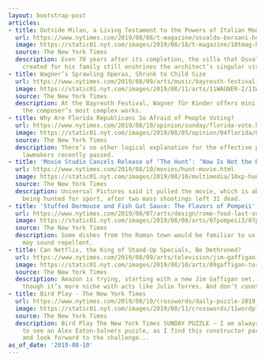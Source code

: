 ```yaml
---
layout: bootstrap-post
articles:
- title: Outside Milan, a Living Testament to the Powers of Italian Modernist Design
  url: https://www.nytimes.com/2019/08/08/t-magazine/osvaldo-borsani-home-varedo.html
  image: https://static01.nyt.com/images/2019/08/18/t-magazine/18tmag-borsani-slide-TAH2/18tmag-borsani-slide-TAH2-facebookJumbo.jpg
  source: The New York Times
  description: Even 70 years after its completion, the villa that Osvaldo Borsani
    created for his family still enshrines the architect’s singular vision.
- title: Wagner’s Sprawling Operas, Shrunk to Child Size
  url: https://www.nytimes.com/2019/08/09/arts/music/bayreuth-festival-wagner-for-children.html
  image: https://static01.nyt.com/images/2019/08/11/arts/11WAGNER-2/11WAGNER-2-facebookJumbo.jpg
  source: The New York Times
  description: At the Bayreuth Festival, Wagner für Kinder offers mini versions of
    the composer’s most complex works.
- title: Why Are Florida Republicans So Afraid of People Voting?
  url: https://www.nytimes.com/2019/08/10/opinion/sunday/florida-vote.html
  image: https://static01.nyt.com/images/2019/08/05/opinion/04florida/09leonhardt-newsletter-facebookJumbo.jpg
  source: The New York Times
  description: There’s no other logical explanation for the effective poll tax that
    lawmakers recently passed.
- title: 'Movie Studio Cancels Release of ‘The Hunt’: ‘Now Is Not the Right Time’'
  url: https://www.nytimes.com/2019/08/10/movies/hunt-movie.html
  image: https://static01.nyt.com/images/2019/08/10/multimedia/10xp-hunt/10xp-hunt-facebookJumbo.jpg
  source: The New York Times
  description: Universal Pictures said it pulled the movie, which is about people
    being hunted for sport, after two mass shootings left 31 dead.
- title: 'Stuffed Dormouse and Fish Gut Sauce: The Flavors of Pompeii'
  url: https://www.nytimes.com/2019/08/07/arts/design/rome-food-last-supper-in-pompeii.html
  image: https://static01.nyt.com/images/2019/08/08/arts/07pompeii3/07pompeii3-facebookJumbo.jpg
  source: The New York Times
  description: Some dishes from the Roman town would be familiar to us today. Others
    may sound repellent.
- title: Can Netflix, the King of Stand-Up Specials, Be Dethroned?
  url: https://www.nytimes.com/2019/08/09/arts/television/jim-gaffigan-julio-torres.html
  image: https://static01.nyt.com/images/2019/08/10/arts/09gaffigan-torres1/09gaffigan-torres1-facebookJumbo.jpg
  source: The New York Times
  description: Amazon is trying, starting with a new Jim Gaffigan set. So is HBO,
    though it’s more niche with acts like Julio Torres. And don’t count out YouTube.
- title: Bird Play - The New York Times
  url: https://www.nytimes.com/2019/08/10/crosswords/daily-puzzle-2019-08-11.html
  image: https://static01.nyt.com/images/2019/08/11/crosswords/11wordplay-bird-play/11wordplay-bird-play-facebookJumbo.jpg
  source: The New York Times
  description: Bird Play The New York Times SUNDAY PUZZLE — I am always delighted
    to see an Alex Eaton-Salners puzzle, as I find this constructor particularly inventive
    and look forward to the challenge...
as_of_date: '2019-08-10'
---
```


